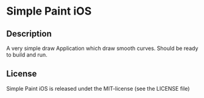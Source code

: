 # Simple Paint iOS

## Description
A very simple draw Application which draw smooth curves. Should be ready to build and run.

## License
Simple Paint iOS is released undet the MIT-license (see the LICENSE file)

